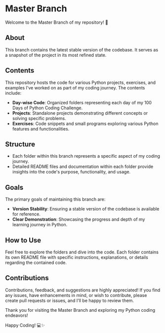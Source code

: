# Master Branch

Welcome to the Master Branch of my repository! 🚀

## About

This branch contains the latest stable version of the codebase. It serves as a snapshot of the project in its most refined state.

## Contents

This repository hosts the code for various Python projects, exercises, and examples I've worked on as part of my coding journey. The contents include:

- **Day-wise Code**: Organized folders representing each day of my 100 Days of Python Coding Challenge.
- **Projects**: Standalone projects demonstrating different concepts or solving specific problems.
- **Exercises**: Code snippets and small programs exploring various Python features and functionalities.

## Structure

- Each folder within this branch represents a specific aspect of my coding journey.
- Detailed README files and documentation within each folder provide insights into the code's purpose, functionality, and usage.

## Goals

The primary goals of maintaining this branch are:
- **Version Stability**: Ensuring a stable version of the codebase is available for reference.
- **Clear Demonstration**: Showcasing the progress and depth of my learning journey in Python.

## How to Use

Feel free to explore the folders and dive into the code. Each folder contains its own README file with specific instructions, explanations, or details regarding the contained code.

## Contributions

Contributions, feedback, and suggestions are highly appreciated! If you find any issues, have enhancements in mind, or wish to contribute, please create pull requests or issues, and I'll be happy to review them.

Thank you for visiting the Master Branch and exploring my Python coding endeavors!

Happy Coding! 💻✨
